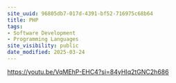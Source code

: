 ```yaml
---
site_uuid: 96805db7-017d-4391-bf52-716975c68b64
title: PHP
tags:
- Software Development
- Programming Languages
site_visibility: public
date_modified: 2025-03-24
---
```




https://youtu.be/VqMEhP-EHC4?si=84yHIq2tGNC2h686